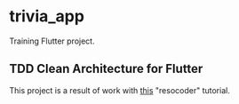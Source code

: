 # trivia_app

Training Flutter project.

## TDD Clean Architecture for Flutter

This project is a result of work with
[this](https://resocoder.com/flutter-clean-architecture-tdd/) "resocoder" tutorial.